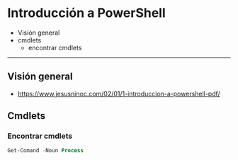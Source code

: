 # Introducción a PowerShell
 - Visión general
 - cmdlets
   - encontrar cmdlets
  
  -------------------
  
## Visión general  
* https://www.jesusninoc.com/02/01/1-introduccion-a-powershell-pdf/

## Cmdlets
### Encontrar cmdlets
```PowerShell
Get-Comand -Noun Process

```
